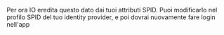 Per ora IO eredita questo dato dai tuoi attributi SPID. Puoi modificarlo nel profilo SPID del tuo identity provider, e poi dovrai nuovamente fare login nell'app
